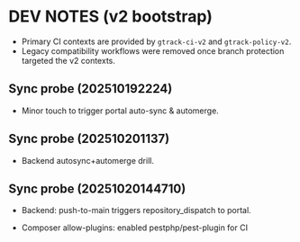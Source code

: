 # DEV NOTES (v2 bootstrap)
- Primary CI contexts are provided by `gtrack-ci-v2` and `gtrack-policy-v2`.
- Legacy compatibility workflows were removed once branch protection targeted the v2 contexts.

## Sync probe (202510192224)
- Minor touch to trigger portal auto-sync & automerge.

## Sync probe (202510201137)
- Backend autosync+automerge drill.

## Sync probe (20251020144710)
- Backend: push-to-main triggers repository_dispatch to portal.

- Composer allow-plugins: enabled pestphp/pest-plugin for CI
